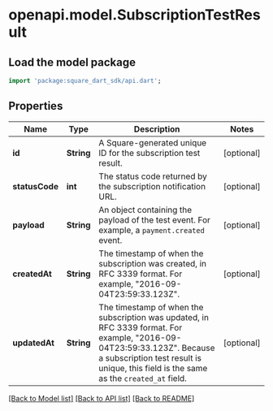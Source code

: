 # openapi.model.SubscriptionTestResult

## Load the model package
```dart
import 'package:square_dart_sdk/api.dart';
```

## Properties
Name | Type | Description | Notes
------------ | ------------- | ------------- | -------------
**id** | **String** | A Square-generated unique ID for the subscription test result. | [optional] 
**statusCode** | **int** | The status code returned by the subscription notification URL. | [optional] 
**payload** | **String** | An object containing the payload of the test event. For example, a `payment.created` event. | [optional] 
**createdAt** | **String** | The timestamp of when the subscription was created, in RFC 3339 format.  For example, \"2016-09-04T23:59:33.123Z\". | [optional] 
**updatedAt** | **String** | The timestamp of when the subscription was updated, in RFC 3339 format. For example, \"2016-09-04T23:59:33.123Z\". Because a subscription test result is unique, this field is the same as the `created_at` field. | [optional] 

[[Back to Model list]](../README.md#documentation-for-models) [[Back to API list]](../README.md#documentation-for-api-endpoints) [[Back to README]](../README.md)


